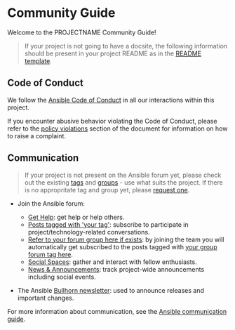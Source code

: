 # Community Guide

Welcome to the PROJECTNAME Community Guide!

> If your project is not going to have a docsite, the following information should be present in your project README as in the [README template](https://github.com/ansible-community/project-template/blob/main/README.md).

## Code of Conduct

We follow the [Ansible Code of Conduct](https://docs.ansible.com/ansible/latest/community/code_of_conduct.html) in all our interactions within this project.

If you encounter abusive behavior violating the Code of Conduct, please refer to the [policy violations](https://docs.ansible.com/ansible/latest/community/code_of_conduct.html#policy-violations) section of the document for information on how to raise a complaint.

## Communication

> If your project is not present on the Ansible forum yet, please check out the existing [tags](https://forum.ansible.com/tags) and [groups](https://forum.ansible.com/g) - use what suits the project. If there is no appropritate tag and group yet, please [request one](https://forum.ansible.com/t/requesting-a-forum-group/503/17).

* Join the Ansible forum:
    * [Get Help](https://forum.ansible.com/c/help/6): get help or help others.
    * [Posts tagged with 'your tag'](https://forum.ansible.com/tag/YOUR_TAG): subscribe to participate in project/technology-related conversations.
    * [Refer to your forum group here if exists](https://forum.ansible.com/g/): by joining the team you will automatically get subscribed to the posts tagged with [your group forum tag here](https://forum.ansible.com/tags).
    * [Social Spaces](https://forum.ansible.com/c/chat/4): gather and interact with fellow enthusiasts.
    * [News & Announcements](https://forum.ansible.com/c/news/5): track project-wide announcements including social events.

* The Ansible [Bullhorn newsletter](https://docs.ansible.com/ansible/devel/community/communication.html#the-bullhorn): used to announce releases and important changes.

For more information about communication, see the [Ansible communication guide](https://docs.ansible.com/ansible/devel/community/communication.html).
